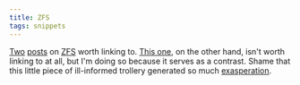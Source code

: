 ```yaml
---
title: ZFS
tags: snippets
---
```


[Two](http://mjtsai.com/blog/2007/10/08/zfs/) [posts](http://drewthaler.blogspot.com/2007/10/don-be-zfs-hater.html) on [ZFS](http://www.wincent.com/knowledge-base/ZFS) worth linking to. [This one](http://www.macjournals.com/news/2007/10/04), on the other hand, isn't worth linking to at all, but I'm doing so because it serves as a contrast. Shame that this little piece of ill-informed trollery generated so much [exasperation](http://fukamachi.org/wp/2007/10/06/know-nothing-gruber-links-to-know-nothing-macjournal-annoyance-ensues/).
